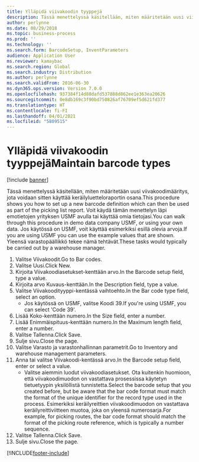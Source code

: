```yaml
---
title: Ylläpidä viivakoodin tyyppejä
description: Tässä menettelyssä käsitellään, miten määritetään uusi viivakoodimääritys, jota voidaan sitten käyttää keräilyluetteloraportin osana.
author: perlynne
ms.date: 08/29/2018
ms.topic: business-process
ms.prod: ''
ms.technology: ''
ms.search.form: BarcodeSetup, InventParameters
audience: Application User
ms.reviewer: kamaybac
ms.search.region: Global
ms.search.industry: Distribution
ms.author: perlynne
ms.search.validFrom: 2016-06-30
ms.dyn365.ops.version: Version 7.0.0
ms.openlocfilehash: 937384f14d88dafd537888d862ee1e363ea20626
ms.sourcegitcommit: 0e8db169c3f90bd750826af76709ef5d621fd377
ms.translationtype: HT
ms.contentlocale: fi-FI
ms.lasthandoff: 04/01/2021
ms.locfileid: "5809515"
---
```

# <a name="maintain-barcode-types"></a><span data-ttu-id="8c96d-103">Ylläpidä viivakoodin tyyppejä</span><span class="sxs-lookup"><span data-stu-id="8c96d-103">Maintain barcode types</span></span>

[!include [banner](../../includes/banner.md)]

<span data-ttu-id="8c96d-104">Tässä menettelyssä käsitellään, miten määritetään uusi viivakoodimääritys, jota voidaan sitten käyttää keräilyluetteloraportin osana.</span><span class="sxs-lookup"><span data-stu-id="8c96d-104">This procedure shows you how to set up a new barcode definition which can then be used as part of the picking list report.</span></span> <span data-ttu-id="8c96d-105">Voit käydä tämän menettelyn läpi emotietojen yrityksen USMF avulla tai käyttää omia tietojasi.</span><span class="sxs-lookup"><span data-stu-id="8c96d-105">You can walk through this procedure in demo data company USMF, or using your own data.</span></span> <span data-ttu-id="8c96d-106">Jos käytössä on USMF, voit käyttää esimerkiksi esillä olevia arvoja.</span><span class="sxs-lookup"><span data-stu-id="8c96d-106">If you are using USMF you can use the example values that are shown.</span></span> <span data-ttu-id="8c96d-107">Yleensä varastopäällikkö tekee nämä tehtävät.</span><span class="sxs-lookup"><span data-stu-id="8c96d-107">These tasks would typically be carried out by a warehouse manager.</span></span>

1. <span data-ttu-id="8c96d-108">Valitse Viivakoodit.</span><span class="sxs-lookup"><span data-stu-id="8c96d-108">Go to Bar codes.</span></span>
2. <span data-ttu-id="8c96d-109">Valitse Uusi.</span><span class="sxs-lookup"><span data-stu-id="8c96d-109">Click New.</span></span>
3. <span data-ttu-id="8c96d-110">Kirjoita Viivakoodiasetukset-kenttään arvo.</span><span class="sxs-lookup"><span data-stu-id="8c96d-110">In the Barcode setup field, type a value.</span></span>
4. <span data-ttu-id="8c96d-111">Kirjoita arvo Kuvaus-kenttään.</span><span class="sxs-lookup"><span data-stu-id="8c96d-111">In the Description field, type a value.</span></span>
5. <span data-ttu-id="8c96d-112">Valitse Viivakoodityyppi-kentässä vaihtoehto.</span><span class="sxs-lookup"><span data-stu-id="8c96d-112">In the Bar code type field, select an option.</span></span>
    * <span data-ttu-id="8c96d-113">Jos käytössä on USMF, valitse Koodi 39.</span><span class="sxs-lookup"><span data-stu-id="8c96d-113">If you're using USMF, you can select 'Code 39'.</span></span>  
6. <span data-ttu-id="8c96d-114">Lisää Koko-kenttään numero.</span><span class="sxs-lookup"><span data-stu-id="8c96d-114">In the Size field, enter a number.</span></span>
7. <span data-ttu-id="8c96d-115">Lisää Enimmäispituus-kenttään numero.</span><span class="sxs-lookup"><span data-stu-id="8c96d-115">In the Maximum length field, enter a number.</span></span>
8. <span data-ttu-id="8c96d-116">Valitse Tallenna.</span><span class="sxs-lookup"><span data-stu-id="8c96d-116">Click Save.</span></span>
9. <span data-ttu-id="8c96d-117">Sulje sivu.</span><span class="sxs-lookup"><span data-stu-id="8c96d-117">Close the page.</span></span>
10. <span data-ttu-id="8c96d-118">Valitse Varasto ja varastonhallinnan parametrit.</span><span class="sxs-lookup"><span data-stu-id="8c96d-118">Go to Inventory and warehouse management parameters.</span></span>
11. <span data-ttu-id="8c96d-119">Anna tai valitse Viivakoodi-kentässä arvo.</span><span class="sxs-lookup"><span data-stu-id="8c96d-119">In the Barcode setup field, enter or select a value.</span></span>
    * <span data-ttu-id="8c96d-120">Valitse aiemmin luodut viivakoodiasetukset. Ota kuitenkin huomioon, että viivakoodimuodon on vastattava prosessissa käytetyn tietuetyypin yksilöllistä tunnistetta.</span><span class="sxs-lookup"><span data-stu-id="8c96d-120">Select the barcode setup that you created before, but be aware that the bar code format must match the format of the unique identifier for the record type used in the process.</span></span> <span data-ttu-id="8c96d-121">Esimerkiksi keräilyreittien viivakoodimuodon on vastattava keräilyreittiviitteen muotoa, joka on yleensä numerosarja.</span><span class="sxs-lookup"><span data-stu-id="8c96d-121">For example, for picking routes, the bar code format should match the format of the picking route reference, which is typically a number sequence.</span></span>  
12. <span data-ttu-id="8c96d-122">Valitse Tallenna.</span><span class="sxs-lookup"><span data-stu-id="8c96d-122">Click Save.</span></span>
13. <span data-ttu-id="8c96d-123">Sulje sivu.</span><span class="sxs-lookup"><span data-stu-id="8c96d-123">Close the page.</span></span>



[!INCLUDE[footer-include](../../../includes/footer-banner.md)]